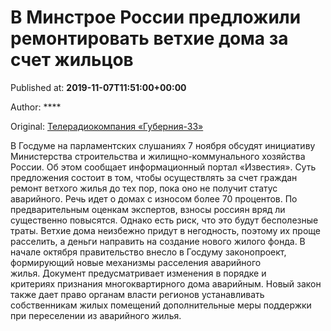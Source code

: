 
# В Минстрое России предложили ремонтировать ветхие дома за счет жильцов

Published at: **2019-11-07T11:51:00+00:00**

Author: ****

Original: [Телерадиокомпания «Губерния-33»](http://trc33.ru/news/society/v-minstroe-rossii-predlozhili-remontirovat-vetkhie-doma-za-schet-zhiltsov/)

В Госдуме на парламентских слушаниях 7 ноября обсудят инициативу Министерства строительства и жилищно-коммунального хозяйства России. Об этом сообщает информационный портал «Известия».
Суть предложения состоит в том, чтобы осуществлять за счет граждан ремонт ветхого жилья до тех пор, пока оно не получит статус аварийного. Речь идет о домах с износом более 70 процентов. По предварительным оценкам экспертов, взносы россиян вряд ли существенно повысятся. Однако есть риск, что это будут бесполезные траты. Ветхие дома неизбежно придут в негодность, поэтому их проще расселить, а деньги направить на создание нового жилого фонда.
В начале октября правительство внесло в Госдуму законопроект, формирующий новые механизмы расселения аварийного жилья. Документ предусматривает изменения в порядке и критериях признания многоквартирного дома аварийным. Новый закон также дает право органам власти регионов устанавливать собственникам жилых помещений дополнительные меры поддержки при переселении из аварийного жилья.
